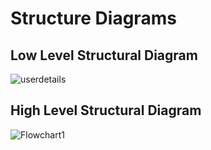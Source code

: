 # Structure Diagrams

## Low Level Structural Diagram

![userdetails](https://user-images.githubusercontent.com/99086668/152691399-2ee53d65-4f7e-4708-a8d0-8f4ba1b436fd.jpg)

## High Level Structural Diagram

![Flowchart1](https://user-images.githubusercontent.com/99086668/152691669-014ea572-0485-45c4-b85e-3967ed05238a.jpg)
